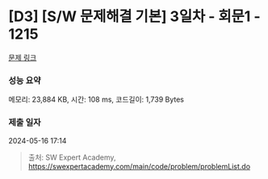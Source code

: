 # [D3] [S/W 문제해결 기본] 3일차 - 회문1 - 1215 

[문제 링크](https://swexpertacademy.com/main/code/problem/problemDetail.do?contestProbId=AV14QpAaAAwCFAYi) 

### 성능 요약

메모리: 23,884 KB, 시간: 108 ms, 코드길이: 1,739 Bytes

### 제출 일자

2024-05-16 17:14



> 출처: SW Expert Academy, https://swexpertacademy.com/main/code/problem/problemList.do